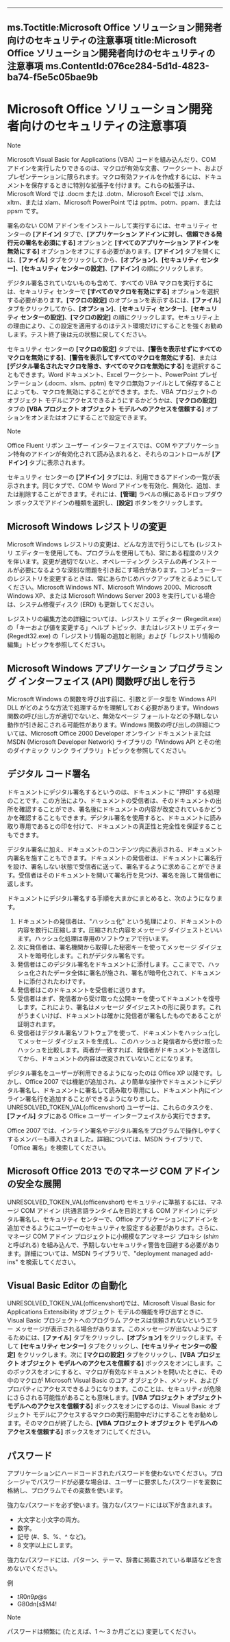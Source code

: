 

---
ms.Toctitle:Microsoft Office ソリューション開発者向けのセキュリティの注意事項
title:Microsoft Office ソリューション開発者向けのセキュリティの注意事項
ms.ContentId:076ce284-5d1d-4823-ba74-f5e5c05bae9b
---
# Microsoft Office ソリューション開発者向けのセキュリティの注意事項



>[!NOTE]
>Microsoft Visual Basic for Applications (VBA) コードを組み込んだり、COM アドインを実行したりできるのは、マクロが有効な文書、ワークシート、およびプレゼンテーションに限られます。マクロ有効ファイルを作成するには、ドキュメントを保存するときに特別な拡張子を付けます。これらの拡張子は、Microsoft Word では .docm または .dotm、Microsoft Excel では .xlsm、xltm、または xlam、Microsoft PowerPoint では pptm、potm、ppam、または ppsm です。


署名のない COM アドインをインストールして実行するには、セキュリティ センターの **[アドイン]** タブで、**[アプリケーション アドインに対し、信頼できる発行元の署名を必須にする]** オプションと **[すべてのアプリケーション アドインを無効にする]** オプションをオフにする必要があります。**[アドイン]** タブを開くには、**[ファイル]** タブをクリックしてから、**[オプション]**、**[セキュリティ センター]**、**[セキュリティ センターの設定]**、**[アドイン]** の順にクリックします。



デジタル署名されていないものも含めて、すべての VBA マクロを実行するには、セキュリティ センターで **[すべてのマクロを有効にする]** オプションを選択する必要があります。**[マクロの設定]** のオプションを表示するには、**[ファイル]** タブをクリックしてから、**[オプション]**、**[セキュリティ センター]**、**[セキュリティ センターの設定]**、**[マクロの設定]** の順にクリックします。セキュリティ上の理由により、この設定を適用するのはテスト環境だけにすることを強くお勧めします。テスト終了後は元の状態に戻してください。



セキュリティ センターの **[マクロの設定]** タブでは、**[警告を表示せずにすべてのマクロを無効にする]**、**[警告を表示してすべてのマクロを無効にする]**、または **[デジタル署名されたマクロを除き、すべてのマクロを無効にする]** を選択することもできます。Word ドキュメント、Excel ワークシート、PowerPoint プレゼンテーション (.docm、xlsm、pptm) をマクロ無効ファイルとして保存することによっても、マクロを無効にすることができます。また、VBA プロジェクトのオブジェクト モデルにアクセスできるようにするかどうかは、**[マクロの設定]** タブの **[VBA プロジェクト オブジェクト モデルへのアクセスを信頼する]** オプションをオンまたはオフにすることで設定できます。

>[!NOTE]
>Office Fluent リボン ユーザー インターフェイスでは、COM やアプリケーション特有のアドインが有効化されて読み込まれると、それらのコントロールが **[アドイン]** タブに表示されます。





セキュリティ センターの **[アドイン]** タブには、利用できるアドインの一覧が表示されます。同じタブで、COM や Word アドインを有効化、無効化、追加、または削除することができます。それには、**[管理]** ラベルの横にあるドロップダウン ボックスでアドインの種類を選択し、**[設定]** ボタンをクリックします。



## Microsoft Windows レジストリの変更
Microsoft Windows レジストリの変更は、どんな方法で行うにしても (レジストリ エディターを使用しても、プログラムを使用しても)、常にある程度のリスクを伴います。変更が適切でないと、オペレーティング システムの再インストールが必要になるような深刻な問題を引き起こす場合があります。コンピューターのレジストリを変更するときは、常にあらかじめバックアップをとるようにしてください。Microsoft Windows NT、Microsoft Windows 2000、Microsoft Windows XP、または Microsoft Windows Server 2003 を実行している場合は、システム修復ディスク (ERD) も更新してください。



レジストリの編集方法の詳細については、レジストリ エディター (Regedit.exe) の「キーおよび値を変更する」ヘルプ トピック、またはレジストリ エディター (Regedt32.exe) の「レジストリ情報の追加と削除」および「レジストリ情報の編集」トピックを参照してください。



## Microsoft Windows アプリケーション プログラミング インターフェイス (API) 関数呼び出しを行う
Microsoft Windows の関数を呼び出す前に、引数とデータ型を Windows API DLL がどのような方法で処理するかを理解しておく必要があります。Windows 関数の呼び出し方が適切でないと、無効なページ フォールトなどの予期しない動作が引き起こされる可能性があります。Windows 関数の呼び出しの詳細については、Microsoft Office 2000 Developer オンライン ドキュメントまたは MSDN (Microsoft Developer Network) ライブラリの「Windows API とその他のダイナミック リンク ライブラリ」トピックを参照してください。



## デジタル コード署名
ドキュメントにデジタル署名するというのは、ドキュメントに "押印" する処理のことです。この方法により、ドキュメントの受信者は、そのドキュメントの出所を確認することができ、署名後にドキュメントの内容が改変されているかどうかを確認することもできます。デジタル署名を使用すると、ドキュメントに読み取り専用であるとの印を付けて、ドキュメントの真正性と完全性を保証することもできます。



デジタル署名に加え、ドキュメントのコンテンツ内に表示される、ドキュメント内署名を施すこともできます。ドキュメントの発信者は、ドキュメントに署名行を設け、署名しない状態で受信者に送って、署名するように求めることができます。受信者はそのドキュメントを開いて署名行を見つけ、署名を施して発信者に返します。



ドキュメントにデジタル署名する手順を大まかにまとめると、次のようになります。

1. ドキュメントの発信者は、"ハッシュ化" という処理により、ドキュメントの内容を数行に圧縮します。圧縮された内容をメッセージ ダイジェストといいます。ハッシュ化処理は専用のソフトウェアで行います。
2. 次に発信者は、署名機関から取得した秘密キーを使ってメッセージ ダイジェストを暗号化します。これがデジタル署名です。
3. 発信者はこのデジタル署名をドキュメントに添付します。ここまでで、ハッシュ化されたデータ全体に署名が施され、署名が暗号化されて、ドキュメントに添付されたわけです。
4. 発信者はこのドキュメントを受信者に送ります。
5. 受信者はまず、発信者から受け取った公開キーを使ってドキュメントを復号します。これにより、署名はメッセージ ダイジェストの形に戻ります。これがうまくいけば、ドキュメントは確かに発信者が署名したものであることが証明されます。
6. 受信者はデジタル署名ソフトウェアを使って、ドキュメントをハッシュ化してメッセージ ダイジェストを生成し、このハッシュと発信者から受け取ったハッシュを比較します。両者が一致すれば、発信者がドキュメントを送信してから、ドキュメントの内容は改変されていないことになります。




デジタル署名をユーザーが利用できるようになったのは Office XP 以降です。しかし、Office 2007 では機能が追加され、より簡単な操作でドキュメントにデジタル署名し、ドキュメントに署名して読み取り専用にし、ドキュメント内にインライン署名行を追加することができるようになりました。UNRESOLVED_TOKEN_VAL(officenvshort) ユーザーは、これらのタスクを、**[ファイル]** タブにある Office ユーザー インターフェイスから実行できます。



Office 2007 では、インライン署名やデジタル署名をプログラムで操作しやすくするメンバーも導入されました。詳細については、MSDN ライブラリで、「Office 署名」を検索してください。



## Microsoft Office 2013 でのマネージ COM アドインの安全な展開
UNRESOLVED_TOKEN_VAL(officenvshort) セキュリティに準拠するには、マネージ COM アドイン (共通言語ランタイムを目的とする COM アドイン) にデジタル署名し、セキュリティ センターで、Office アプリケーションにアドインを追加できるようにユーザーのセキュリティを設定する必要があります。さらに、マネージ COM アドイン プロジェクトに小規模なアンマネージ プロキシ (*shim* と呼ばれる) を組み込んで、予期しないセキュリティ警告を回避する必要があります。詳細については、MSDN ライブラリで、"deployment managed add-ins" を検索してください。



## Visual Basic Editor の自動化
UNRESOLVED_TOKEN_VAL(officenvshort)では、Microsoft Visual Basic for Applications Extensibility オブジェクト モデルの機能を呼び出すときに、Visual Basic プロジェクトへのプログラム アクセスは信頼されないというエラー メッセージが表示される場合があります。このメッセージが出ないようにするためには、**[ファイル]** タブをクリックし、**[オプション]** をクリックします。そして **[セキュリティ センター]** タブをクリックし、**[セキュリティ センターの設定]** をクリックします。次に **[マクロの設定]** タブをクリックし、**[VBA プロジェクト オブジェクト モデルへのアクセスを信頼する]** ボックスをオンにします。このボックスをオンにすると、マクロが有効なドキュメントを開いたときに、その中のマクロが Microsoft Visual Basic のコア オブジェクト、メソッド、およびプロパティにアクセスできるようになります。このことは、セキュリティが危険にさらされる可能性があることも意味します。**[VBA プロジェクト オブジェクト モデルへのアクセスを信頼する]** ボックスをオンにするのは、Visual Basic オブジェクト モデルにアクセスするマクロの実行期間中だけにすることをお勧めします。そのマクロが終了したら、**[VBA プロジェクト オブジェクト モデルへのアクセスを信頼する]** ボックスをオフにしてください。



## パスワード
アプリケーションにハードコードされたパスワードを使わないでください。プロシージャでパスワードが必要な場合は、ユーザーに要求したパスワードを変数に格納し、プログラムでその変数を使います。



強力なパスワードを必ず使います。強力なパスワードには以下が含まれます。

- 大文字と小文字の両方。
- 数字。
- 記号 (#、$、%、^ など)。
- 8 文字以上にします。




強力なパスワードには、パターン、テーマ、辞書に掲載されている単語などを含めないでください。



例

- $tR0n9p@$s
- G80dn[s$M4!


>[!NOTE]
>パスワードは頻繁に (たとえば、1 ～ 3 か月ごとに) 変更してください。






